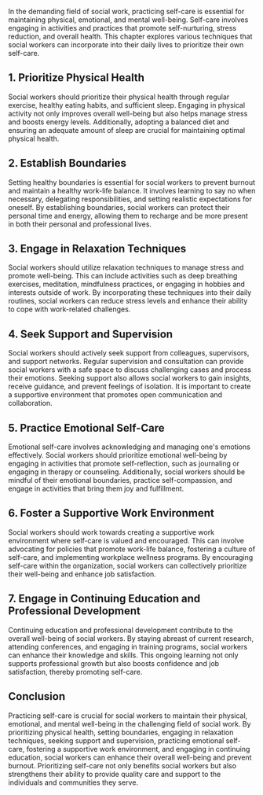 
In the demanding field of social work, practicing self-care is essential for maintaining physical, emotional, and mental well-being. Self-care involves engaging in activities and practices that promote self-nurturing, stress reduction, and overall health. This chapter explores various techniques that social workers can incorporate into their daily lives to prioritize their own self-care.

## 1\. Prioritize Physical Health

Social workers should prioritize their physical health through regular exercise, healthy eating habits, and sufficient sleep. Engaging in physical activity not only improves overall well-being but also helps manage stress and boosts energy levels. Additionally, adopting a balanced diet and ensuring an adequate amount of sleep are crucial for maintaining optimal physical health.

## 2\. Establish Boundaries

Setting healthy boundaries is essential for social workers to prevent burnout and maintain a healthy work-life balance. It involves learning to say no when necessary, delegating responsibilities, and setting realistic expectations for oneself. By establishing boundaries, social workers can protect their personal time and energy, allowing them to recharge and be more present in both their personal and professional lives.

## 3\. Engage in Relaxation Techniques

Social workers should utilize relaxation techniques to manage stress and promote well-being. This can include activities such as deep breathing exercises, meditation, mindfulness practices, or engaging in hobbies and interests outside of work. By incorporating these techniques into their daily routines, social workers can reduce stress levels and enhance their ability to cope with work-related challenges.

## 4\. Seek Support and Supervision

Social workers should actively seek support from colleagues, supervisors, and support networks. Regular supervision and consultation can provide social workers with a safe space to discuss challenging cases and process their emotions. Seeking support also allows social workers to gain insights, receive guidance, and prevent feelings of isolation. It is important to create a supportive environment that promotes open communication and collaboration.

## 5\. Practice Emotional Self-Care

Emotional self-care involves acknowledging and managing one's emotions effectively. Social workers should prioritize emotional well-being by engaging in activities that promote self-reflection, such as journaling or engaging in therapy or counseling. Additionally, social workers should be mindful of their emotional boundaries, practice self-compassion, and engage in activities that bring them joy and fulfillment.

## 6\. Foster a Supportive Work Environment

Social workers should work towards creating a supportive work environment where self-care is valued and encouraged. This can involve advocating for policies that promote work-life balance, fostering a culture of self-care, and implementing workplace wellness programs. By encouraging self-care within the organization, social workers can collectively prioritize their well-being and enhance job satisfaction.

## 7\. Engage in Continuing Education and Professional Development

Continuing education and professional development contribute to the overall well-being of social workers. By staying abreast of current research, attending conferences, and engaging in training programs, social workers can enhance their knowledge and skills. This ongoing learning not only supports professional growth but also boosts confidence and job satisfaction, thereby promoting self-care.

## Conclusion

Practicing self-care is crucial for social workers to maintain their physical, emotional, and mental well-being in the challenging field of social work. By prioritizing physical health, setting boundaries, engaging in relaxation techniques, seeking support and supervision, practicing emotional self-care, fostering a supportive work environment, and engaging in continuing education, social workers can enhance their overall well-being and prevent burnout. Prioritizing self-care not only benefits social workers but also strengthens their ability to provide quality care and support to the individuals and communities they serve.
